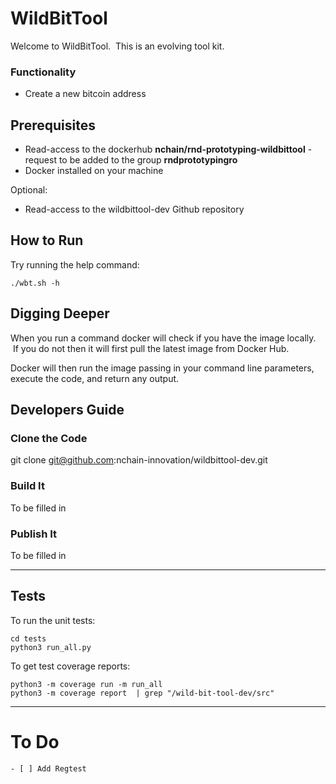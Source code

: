 # WildBitTool

Welcome to WildBitTool.  This is an evolving tool kit.

### Functionality

- Create a new bitcoin address

## Prerequisites

- Read-access to the dockerhub **nchain/rnd-prototyping-wildbittool** - request to be added to the group **rndprototypingro**
- Docker installed on your machine

Optional:

- Read-access to the wildbittool-dev Github repository

## How to Run

Try running the help command:

`./wbt.sh -h`

## Digging Deeper

When you run a command docker will check if you have the image locally.  If you do not then it will first pull the latest image from Docker Hub.

Docker will then run the image passing in your command line parameters, execute the code, and return any output.

## Developers Guide

### Clone the Code

git clone git@github.com:nchain-innovation/wildbittool-dev.git

### Build It

To be filled in

### Publish It

To be filled in

---

## Tests

To run the unit tests:

```
cd tests
python3 run_all.py
```

To get test coverage reports:

```
python3 -m coverage run -m run_all
python3 -m coverage report  | grep "/wild-bit-tool-dev/src"
```

---

# To Do

```
- [ ] Add Regtest
```
